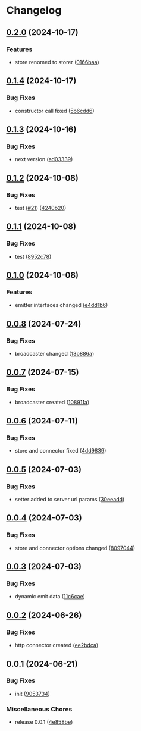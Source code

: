 # Changelog

## [0.2.0](https://github.com/ksv90/decorators/compare/v0.1.4...v0.2.0) (2024-10-17)


### Features

* store renomed to storer ([0166baa](https://github.com/ksv90/decorators/commit/0166baa314578556a066d0c604350750283dc563))

## [0.1.4](https://github.com/ksv90/decorators/compare/v0.1.3...v0.1.4) (2024-10-17)


### Bug Fixes

* constructor call fixed ([5b6cdd6](https://github.com/ksv90/decorators/commit/5b6cdd6a922bc5c8d34fcb27011156074d038390))

## [0.1.3](https://github.com/ksv90/decorators/compare/v0.1.2...v0.1.3) (2024-10-16)


### Bug Fixes

* next version ([ad03339](https://github.com/ksv90/decorators/commit/ad0333949127dd8de6495a8b055dc2c66dfd6309))

## [0.1.2](https://github.com/ksv90/decorators/compare/v0.1.1...v0.1.2) (2024-10-08)


### Bug Fixes

* test ([#21](https://github.com/ksv90/decorators/issues/21)) ([4240b20](https://github.com/ksv90/decorators/commit/4240b20e3b79f92a07261a4dc69770b337cfbdbd))

## [0.1.1](https://github.com/ksv90/decorators/compare/v0.1.0...v0.1.1) (2024-10-08)


### Bug Fixes

* test ([8952c78](https://github.com/ksv90/decorators/commit/8952c7878ea45cabeb4074f0e445d388f7a169d7))

## [0.1.0](https://github.com/ksv90/decorators/compare/v0.0.8...v0.1.0) (2024-10-08)


### Features

* emitter interfaces changed ([e4dd1b6](https://github.com/ksv90/decorators/commit/e4dd1b69d3a99817230221e729739667467e5634))

## [0.0.8](https://github.com/ksv90/decorators/compare/v0.0.7...v0.0.8) (2024-07-24)


### Bug Fixes

* broadcaster changed ([13b886a](https://github.com/ksv90/decorators/commit/13b886a13d4d41e889a0487f7cfbfec7b8d7be01))

## [0.0.7](https://github.com/ksv90/decorators/compare/v0.0.6...v0.0.7) (2024-07-15)


### Bug Fixes

* broadcaster created ([108911a](https://github.com/ksv90/decorators/commit/108911a5ea0070bff65537b35c8543d567d5109e))

## [0.0.6](https://github.com/ksv90/decorators/compare/v0.0.5...v0.0.6) (2024-07-11)


### Bug Fixes

* store and connector fixed ([4dd9839](https://github.com/ksv90/decorators/commit/4dd9839d548c837e68b4f74928f6b39c5c5a5cf1))

## [0.0.5](https://github.com/ksv90/decorators/compare/v0.0.4...v0.0.5) (2024-07-03)


### Bug Fixes

* setter added to server url params ([30eeadd](https://github.com/ksv90/decorators/commit/30eeaddf20c46b026fb6d9b87b3d03eb53de0da3))

## [0.0.4](https://github.com/ksv90/decorators/compare/v0.0.3...v0.0.4) (2024-07-03)


### Bug Fixes

* store and connector options changed ([8097044](https://github.com/ksv90/decorators/commit/809704443935e3a4964ea21447d23908cc9ae614))

## [0.0.3](https://github.com/ksv90/decorators/compare/v0.0.2...v0.0.3) (2024-07-03)


### Bug Fixes

* dynamic emit data ([11c6cae](https://github.com/ksv90/decorators/commit/11c6cae92ca194b52e7a97f0b3d623a3d38790ed))

## [0.0.2](https://github.com/ksv90/decorators/compare/v0.0.1...v0.0.2) (2024-06-26)


### Bug Fixes

* http connector created ([ee2bdca](https://github.com/ksv90/decorators/commit/ee2bdca5af63e652093526c00654c7ed095a77c7))

## 0.0.1 (2024-06-21)


### Bug Fixes

* init ([9053734](https://github.com/ksv90/decorators/commit/9053734e339c718ede11f9208069b8105ca9f5ad))


### Miscellaneous Chores

* release 0.0.1 ([4e858be](https://github.com/ksv90/decorators/commit/4e858be0f7b1641bcd8c0488819e3b249fb9171c))
